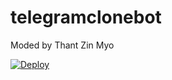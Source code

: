 # telegramclonebot
Moded by Thant Zin Myo

[![Deploy](https://www.herokucdn.com/deploy/button.svg)](https://dashboard.heroku.com/new?template=https://github.com/thantzinmyothant1/New-Mod-Telegram-Clone)
